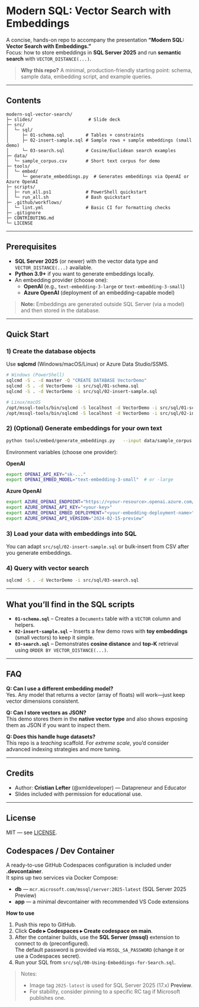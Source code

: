 # Modern SQL: Vector Search with Embeddings

A concise, hands-on repo to accompany the presentation **“Modern SQL: Vector Search with Embeddings.”**  
Focus: how to store embeddings in **SQL Server 2025** and run **semantic search** with `VECTOR_DISTANCE(...)`.

> **Why this repo?** A minimal, production-friendly starting point: schema, sample data, embedding script, and example queries.

---

## Contents

```
modern-sql-vector-search/
├─ slides/                     # Slide deck
├─ src/
│  └─ sql/
│     ├─ 01-schema.sql        # Tables + constraints
│     ├─ 02-insert-sample.sql # Sample rows + sample embeddings (small demo)
│     └─ 03-search.sql        # Cosine/Euclidean search examples
├─ data/
│  └─ sample_corpus.csv       # Short text corpus for demo
├─ tools/
│  └─ embed/
│     └─ generate_embeddings.py  # Generates embeddings via OpenAI or Azure OpenAI
├─ scripts/
│  ├─ run_all.ps1             # PowerShell quickstart
│  └─ run_all.sh              # Bash quickstart
├─ .github/workflows/
│  └─ lint.yml                # Basic CI for formatting checks
├─ .gitignore
├─ CONTRIBUTING.md
└─ LICENSE
```

---

## Prerequisites

- **SQL Server 2025** (or newer) with the vector data type and `VECTOR_DISTANCE(...)` available.
- **Python 3.9+** if you want to generate embeddings locally.
- An embedding provider (choose one):
  - **OpenAI** (e.g., `text-embedding-3-large` or `text-embedding-3-small`)
  - **Azure OpenAI** (deployment of an embedding-capable model)

> **Note:** Embeddings are generated outside SQL Server (via a model) and then stored in the database.

---

## Quick Start

### 1) Create the database objects
Use **sqlcmd** (Windows/macOS/Linux) or Azure Data Studio/SSMS.

```bash
# Windows (PowerShell)
sqlcmd -S . -d master -Q "CREATE DATABASE VectorDemo"
sqlcmd -S . -d VectorDemo -i src/sql/01-schema.sql
sqlcmd -S . -d VectorDemo -i src/sql/02-insert-sample.sql

# Linux/macOS
/opt/mssql-tools/bin/sqlcmd -S localhost -d VectorDemo -i src/sql/01-schema.sql
/opt/mssql-tools/bin/sqlcmd -S localhost -d VectorDemo -i src/sql/02-insert-sample.sql
```

### 2) (Optional) Generate embeddings for your own text
```bash
python tools/embed/generate_embeddings.py   --input data/sample_corpus.csv   --output data/sample_with_embeddings.csv
```

Environment variables (choose one provider):

**OpenAI**
```bash
export OPENAI_API_KEY="sk-..."
export OPENAI_EMBED_MODEL="text-embedding-3-small"  # or -large
```

**Azure OpenAI**
```bash
export AZURE_OPENAI_ENDPOINT="https://<your-resource>.openai.azure.com/"
export AZURE_OPENAI_API_KEY="<your-key>"
export AZURE_OPENAI_EMBED_DEPLOYMENT="<your-embedding-deployment-name>"
export AZURE_OPENAI_API_VERSION="2024-02-15-preview"
```

### 3) Load your data with embeddings into SQL
You can adapt `src/sql/02-insert-sample.sql` or bulk-insert from CSV after you generate embeddings.

### 4) Query with vector search
```bash
sqlcmd -S . -d VectorDemo -i src/sql/03-search.sql
```

---

## What you’ll find in the SQL scripts

- **`01-schema.sql`** – Creates a `Documents` table with a `VECTOR` column and helpers.
- **`02-insert-sample.sql`** – Inserts a few demo rows with **toy embeddings** (small vectors) to keep it simple.
- **`03-search.sql`** – Demonstrates **cosine distance** and **top-K** retrieval using `ORDER BY VECTOR_DISTANCE(...)`.

---

## FAQ

**Q: Can I use a different embedding model?**  
Yes. Any model that returns a vector (array of floats) will work—just keep vector dimensions consistent.

**Q: Can I store vectors as JSON?**  
This demo stores them in the **native vector type** and also shows exposing them as JSON if you want to inspect them.

**Q: Does this handle huge datasets?**  
This repo is a *teaching* scaffold. For *extreme scale*, you’d consider advanced indexing strategies and more tuning.

---

## Credits

- Author: **Cristian Lefter** (@xmldeveloper) — Datapreneur and Educator
- Slides included with permission for educational use.

---

## License

MIT — see [LICENSE](LICENSE).

## Codespaces / Dev Container

A ready-to-use GitHub Codespaces configuration is included under **.devcontainer**.  
It spins up two services via Docker Compose:

- **db** — `mcr.microsoft.com/mssql/server:2025-latest` (SQL Server 2025 Preview)
- **app** — a minimal devcontainer with recommended VS Code extensions

**How to use**

1. Push this repo to GitHub.
2. Click **Code ▸ Codespaces ▸ Create codespace on main**.
3. After the container builds, use the **SQL Server (mssql)** extension to connect to `db` (preconfigured).  
   The default password is provided via `MSSQL_SA_PASSWORD` (change it or use a Codespaces secret).
4. Run your SQL from `src/sql/00-Using-Embeddings-for-Search.sql`.

> Notes:  
> - Image tag `2025-latest` is used for SQL Server 2025 (17.x) **Preview**.  
> - For stability, consider pinning to a specific RC tag if Microsoft publishes one.
